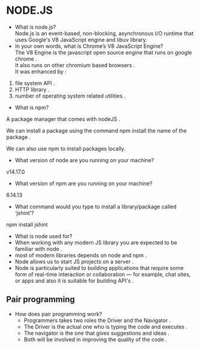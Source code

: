 # NODE.JS

* What is node.js? <br>
Node.js is an event-based, non-blocking, asynchronous I/O runtime that uses Google's V8 JavaScript engine and libuv library.
* In your own words, what is Chrome’s V8 JavaScript Engine?<br>
The V8 Engine is the javascript open source engine that runs on google chrome .<br>
It also runs on other chromium based browsers .<br>
It was enhanced by :<br>

1. file system API .
2. HTTP library .
3. number of operating system related utilities .

* What is npm?<br>

A package manager that comes with nodeJS .<br>

We can install a package using the command npm install the name of the package .<br>

We can also use npm to install packages locally.

* What version of node are you running on your machine? <br>

v14.17.0

* What version of npm are you running on your machine?<br>

6.14.13

* What command would you type to install a library/package called ‘jshint’?<br>

npm install jshint

* What is node used for?<br>
* When working with any modern JS library you are expected to be familiar with node .
* most of modern libraries depends on node and npm .
* Node allows us to start JS projects on a server .
* Node is particularly suited to building applications that require some form of real-time interaction or collaboration — for example, chat sites, or apps and also it is suitable for building API's .

## Pair programming

* How does pair programming work?<br>
  * Programmers takes two roles the Driver and the Navigator .
  * The Driver is the actual one who is typing the code and executes .
  * The navigator is the one that gives suggestions and ideas .
  * Both will be involved in improving the quality of the code .


